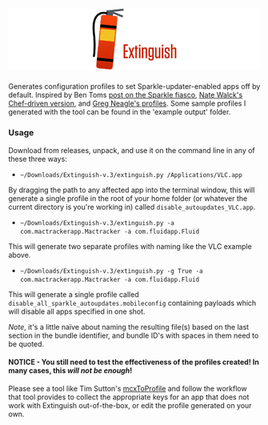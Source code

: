 # ![Extinguish](extinguish.png)

Generates configuration profiles to set Sparkle-updater-enabled apps off by default. Inspired by Ben Toms [post on the Sparkle fiasco](https://macmule.com/2016/01/31/sparkle-updater-framework-http-man-in-the-middle-vulnerability/), [Nate Walck's Chef-driven version](https://github.com/natewalck/ChefExamples2016/blob/master/cookbooks/disablesparkle/recipes/default.rb), and [Greg Neagle's profiles](https://github.com/gregneagle/profiles/tree/master/autoupdate_disablers). Some sample profiles I generated with the tool can be found in the 'example output' folder.

### Usage
Download from releases, unpack, and use it on the command line in any of these three ways:

- `~/Downloads/Extinguish-v.3/extinguish.py /Applications/VLC.app`

By dragging the path to any affected app into the terminal window, this will generate a single profile in the root of your home folder (or whatever the current directory is you're working in) called `disable_autoupdates_VLC.app`.

- `~/Downloads/Extinguish-v.3/extinguish.py -a com.mactrackerapp.Mactracker -a com.fluidapp.Fluid`

This will generate two separate profiles with naming like the VLC example above.

- `~/Downloads/Extinguish-v.3/extinguish.py -g True -a com.mactrackerapp.Mactracker -a com.fluidapp.Fluid`

This will generate a single profile called `disable_all_sparkle_autoupdates.mobileconfig` containing payloads which will disable all apps specified in one shot.

*Note*, it's a little naïve about naming the resulting file(s) based on the last section in the bundle identifier, and bundle ID's with spaces in them need to be quoted.


#### NOTICE - **You still need to test the effectiveness of the profiles created!** In many cases, this _will not be enough_!
Please see a tool like Tim Sutton's [mcxToProfile](https://github.com/timsutton/mcxToProfile) and follow the workflow that tool provides to collect the appropriate keys for an app that does not work with Extinguish out-of-the-box, or edit the profile generated on your own.
